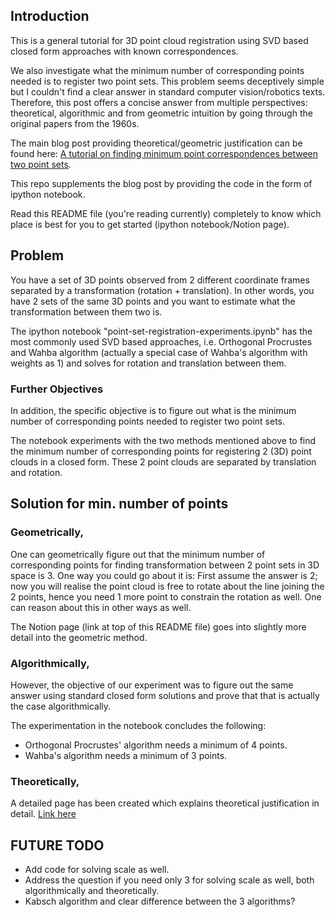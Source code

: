 ## Introduction

This is a general tutorial for 3D point cloud registration using SVD based closed form approaches with known correspondences. 

We also investigate what the minimum number of corresponding points needed is to register two point sets. This problem seems deceptively simple but I couldn't find a clear answer in standard computer vision/robotics texts. Therefore, this post offers a concise answer from multiple perspectives: theoretical, algorithmic and from geometric intuition by going through the original papers from the 1960s.

The main blog post providing theoretical/geometric justification can be found here: [A tutorial on finding minimum point correspondences between two point sets](https://saishubodh.notion.site/Minimum-point-correspondences-b-w-two-point-clouds-to-solve-for-transformation-between-them-f0d972001496410493a1613b9aada2d3?pvs=4).  

This repo supplements the blog post by providing the code in the form of ipython notebook.

Read this README file (you're reading currently) completely to know which place is best for you to get started (ipython notebook/Notion page).

## Problem 
You have a set of 3D points observed from 2 different coordinate frames separated by a transformation (rotation + translation). In other words, you have 2 sets of the same 3D points and you want to estimate what the transformation between them two is. 

The ipython notebook "point-set-registration-experiments.ipynb" has the most commonly used SVD based approaches, i.e. Orthogonal Procrustes and Wahba algorithm (actually a special case of Wahba's algorithm with weights as 1) and solves for rotation and translation between them.

### Further Objectives
In addition, the specific objective is to figure out what is the minimum number of corresponding points needed to register two point sets.

The notebook experiments with the two methods mentioned above to find the minimum number of corresponding points for registering 2 (3D) point clouds in a closed form. These 2 point clouds are separated by translation and rotation.

##  Solution for min. number of points
### Geometrically,
One can geometrically figure out that the minimum number of corresponding points for finding transformation between 2 point sets in 3D space is 3. 
One way you could go about it is: First assume the answer is 2; now you will realise the point cloud is free to rotate about the line joining the 2 points, hence you need 1 more point to constrain the rotation as well. One can reason about this in other ways as well.

The Notion page (link at top of this README file) goes into slightly more detail into the geometric method.

### Algorithmically,
However, the objective of our experiment was to figure out the same answer using standard closed form solutions and prove that that is actually the case algorithmically. 

The experimentation in the notebook concludes the following:   
- Orthogonal Procrustes' algorithm needs a minimum of 4 points.   
- Wahba's algorithm needs a minimum of 3 points. 

### Theoretically,
A detailed page has been created which explains theoretical justification in detail. [Link here](https://www.notion.so/saishubodh/Minimum-point-correspondences-b-w-two-point-clouds-to-solve-for-transformation-between-them-f0d972001496410493a1613b9aada2d3)

## FUTURE TODO
* Add code for solving scale as well. 
* Address the question if you need only 3 for solving scale as well, both algorithmically and theoretically.
* Kabsch algorithm and clear difference between the 3 algorithms?
